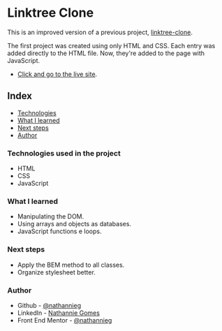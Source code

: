 # Linktree Clone

This is an improved version of a previous project, [linktree-clone](https://github.com/nathannieg/linktree-clone).

The first project was created using only HTML and CSS. Each entry was added directly to the HTML file. Now, they're added to the page with JavaScript.

- [Click and go to the live site](https://nathannieg.github.io/linktree-clone-js/).

## Index

- [Technologies](#technologies)
- [What I learned](#learned)
- [Next steps](#next)
- [Author](#author)

### Technologies used in the project

- HTML
- CSS
- JavaScript

### What I learned

- Manipulating the DOM.
- Using arrays and objects as databases.
- JavaScript functions e loops.

### Next steps

- Apply the BEM method to all classes.
- Organize stylesheet better.

### Author

- Github - [@nathannieg](https://github.com/nathannieg)
- LinkedIn - [Nathannie Gomes](https://www.frontendmentor.io/profile/nathannieg)
- Front End Mentor - [@nathannieg](https://www.frontendmentor.io/profile/nathannieg)
